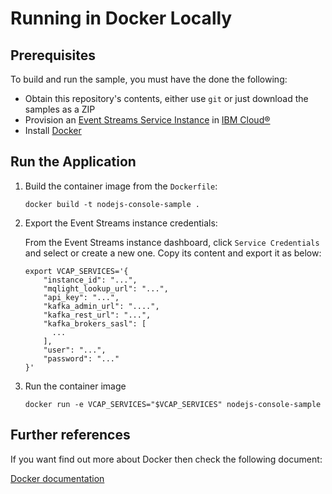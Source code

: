 
# Running in Docker Locally

## Prerequisites
To build and run the sample, you must have the done the following:

* Obtain this repository's contents, either use `git` or just download the samples as a ZIP
* Provision an [Event Streams Service Instance](https://console.ng.bluemix.net/catalog/services/message-hub/) in [IBM Cloud®](https://console.ng.bluemix.net/)
* Install [Docker](https://docs.docker.com/install/)

## Run the Application

1. Build the container image from the `Dockerfile`:
    ```shell
    docker build -t nodejs-console-sample .
    ```

2. Export the Event Streams instance credentials:

    From the Event Streams instance dashboard, click `Service Credentials` and select or create a new one. Copy its content and export it as below:
    ```shell
    export VCAP_SERVICES='{
        "instance_id": "...",
        "mqlight_lookup_url": "...",
        "api_key": "...",
        "kafka_admin_url": "....",
        "kafka_rest_url": "...",
        "kafka_brokers_sasl": [
          ...
        ],
        "user": "...",
        "password": "..."
    }'
    ```

3. Run the container image
    ```shell
    docker run -e VCAP_SERVICES="$VCAP_SERVICES" nodejs-console-sample
    ```

## Further references

If you want find out more about Docker then check the following document:

[Docker documentation](https://docs.docker.com/install/overview/)
